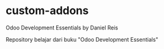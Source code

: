 # custom-addons
Odoo Development Essentials by Daniel Reis

Repository belajar dari buku "Odoo Development Essentials"
